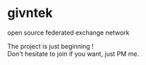 # givntek
open source federated exchange network


The project is just beginning !  
Don't hesitate to join if you want, just PM me. 
